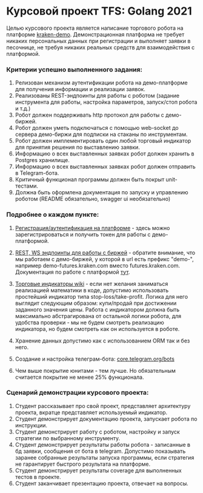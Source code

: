# Курсовой проект TFS: Golang 2021

Целью курсового проекта является написание торгового робота на платформе [kraken-demo](https://futures.kraken.com/ru.html). Демонстрационная платформа не требует никаких персональных данных при регистрации и выполняет заявки в песочнице, не требуя никаких реальных средств для взаимодействия с платформой.

### Критерии успешно выполненного задания:

1. Релизован механизм аутентификации робота на демо-платформе для получения информации и реализации заявок.
2. Реализованы REST-эндпоинты для работы с роботом (задание инструмента для работы, настройка параметров, запуск/стоп робота и т.д.)
3. Робот должен поддерживать http протокол для работы с демо-биржей.
4. Робот должен уметь подключаться с помощью web-socket до сервера демо-биржи для подписки на стаканы по инструментам.
5. Робот должен имплементировать один любой торговый индикатор для принятия решения по выставлению заявки.
6. Информацию о всех выставленных заявках робот должен хранить в Postgres хранилище.
7. Информацию о всех выставленных заявках робот должен отправить в Telegram-бота.
8. Критичный функционал программы должен быть покрыт unit-тестами.
9. Должна быть оформлена документация по запуску и управлению роботом (README обязательно, swagger ui необязательно)

### Подробнее о каждом пункте:

1. [Регистрация/аутентификация на платформе](https://demo-futures.kraken.com/futures) - здесь можно зарегистрироваться и получить токен для работы с демо-платформой.

2. [REST, WS эндпоинты для работы с биржей](https://support.kraken.com/hc/en-us/articles/360022839491-API-URLs) -
   обратите внимание, что мы работаем с демо-биржей, у которой в url есть префикс "demo-", например demo-futures.kraken.com вместо futures.kraken.com. Документация по работе с платформой [тут](https://support.kraken.com/hc/en-us/sections/360012894412-Futures-API).

5. [Торговые индикаторы wiki](https://ru.wikipedia.org/wiki/%D0%A2%D0%B5%D1%85%D0%BD%D0%B8%D1%87%D0%B5%D1%81%D0%BA%D0%B8%D0%B9_%D0%B8%D0%BD%D0%B4%D0%B8%D0%BA%D0%B0%D1%82%D0%BE%D1%80) -
   если нет желания заниматься реализацией математики в коде, допустимо использовать простейший индикатор типа stop-loss/take-profit. Логика для него выглядит следующим образом: купи/продай при достижении заданного значения цены. Работа с индикатором должна быть максимально абстрагирована от остальной логики робота, для удобства проверки - мы не будем смотреть реализацию индикатора, но будем смотреть как он используется в роботе.

6. Хранение данных допустимо как с использованием ORM так и без него.

7. Создание и настройка телеграм-бота: [core.telegram.org/bots](https://core.telegram.org/bots)

8. Чем выше покрытие юнитами - тем лучше. Но обязательным считается покрытие не менее 25% функционала.


### Сценарий демонстрации курсового проекта:
1. Студент рассказывает про свой проект, представляет архитектуру проекта, вкратце представляет используемый индикатор.
2. Студент демонстрирует документацию проекта, запускает робота по инструкции.
3. Студент демонстрирует работу с роботом, настройку и запуск стратегии по выбранному инструменту.
4. Студент демонстрирует результаты работы робота - записанные в бд заявки, сообщения от бота в telegram. Допустимо показывать заранее собранные результаты запуска программы, если стратегия не гарантирует быстрого результата на платформе.
5. Студент демонстрирует результаты coverage для выполненных тестов в проекте.
6. Студент заканчивает презентацию проекта, отвечает на вопросы.
